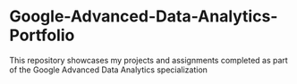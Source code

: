# Google-Advanced-Data-Analytics-Portfolio
This repository showcases my projects and assignments completed as part of the Google Advanced Data Analytics specialization
